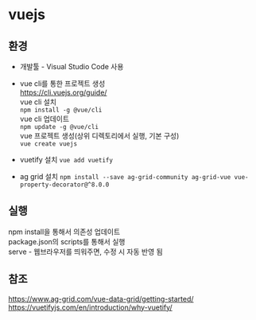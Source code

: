 # vuejs

## 환경

* 개발툴 - Visual Studio Code 사용

* vue cli를 통한 프로젝트 생성  
https://cli.vuejs.org/guide/  
vue cli 설치  
`npm install -g @vue/cli`  
vue cli 업데이트  
`npm update -g @vue/cli`  
vue 프로젝트 생성(상위 디렉토리에서 실행, 기본 구성)  
`vue create vuejs`

* vuetify 설치
`vue add vuetify`  

* ag grid 설치
`npm install --save ag-grid-community ag-grid-vue vue-property-decorator@^8.0.0`  

## 실행  
npm install을 통해서 의존성 업데이트  
package.json의 scripts를 통해서 실행  
serve - 웹브라우저를 띄워주면, 수정 시 자동 반영 됨  

## 참조  
https://www.ag-grid.com/vue-data-grid/getting-started/  
https://vuetifyjs.com/en/introduction/why-vuetify/  


